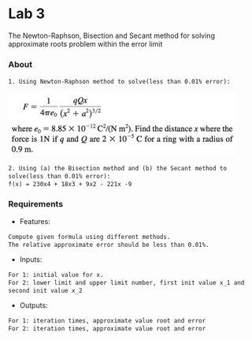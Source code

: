 # Lab 3
The Newton-Raphson, Bisection and Secant method for solving approximate roots problem within the error limit

### About
```
1. Using Newton-Raphson method to solve(less than 0.01% error): 
```
![alt-text](formula.png "formula")
```
2. Using (a) the Bisection method and (b) the Secant method to solve(less than 0.01% error): 
f(x) = 230x4 + 18x3 + 9x2 - 221x -9
```

### Requirements
- Features:
```
Compute given formula using different methods.
The relative approximate error should be less than 0.01%.
```
- Inputs:
```
For 1: initial value for x.
For 2: lower limit and upper limit number, first init value x_1 and second init value x_2
```
- Outputs:
```
For 1: iteration times, approximate value root and error
For 2: iteration times, approximate value root and error
